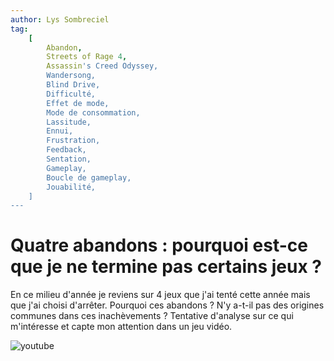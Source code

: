 ```yaml
---
author: Lys Sombreciel
tag:
    [
        Abandon,
        Streets of Rage 4,
        Assassin's Creed Odyssey,
        Wandersong,
        Blind Drive,
        Difficulté,
        Effet de mode,
        Mode de consommation,
        Lassitude,
        Ennui,
        Frustration,
        Feedback,
        Sentation,
        Gameplay,
        Boucle de gameplay,
        Jouabilité,
    ]
---
```


# Quatre abandons : pourquoi est-ce que je ne termine pas certains jeux ?

En ce milieu d'année je reviens sur 4 jeux que j'ai tenté cette année mais que j'ai choisi d'arrêter. Pourquoi ces abandons ? N'y a-t-il pas des origines communes dans ces inachèvements ? Tentative d'analyse sur ce qui m'intéresse et capte mon attention dans un jeu vidéo.

![youtube](https://www.youtube.com/watch?v=TP8BmCqgpTg)
